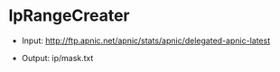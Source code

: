 # IpRangeCreater

* Input:
http://ftp.apnic.net/apnic/stats/apnic/delegated-apnic-latest 

* Output:
ip/mask.txt
